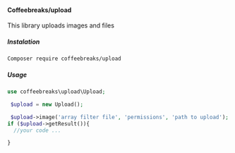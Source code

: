 #### Coffeebreaks/upload

<p>This library uploads images and files</p>

##### Instalation
```bash
Composer require coffeebreaks/upload 
```

##### Usage

```php
use coffeebreaks\upload\Upload;

 $upload = new Upload();

 $upload->image('array filter file', 'permissions', 'path to upload');
if ($upload->getResult()){
  //your code ...

}
```